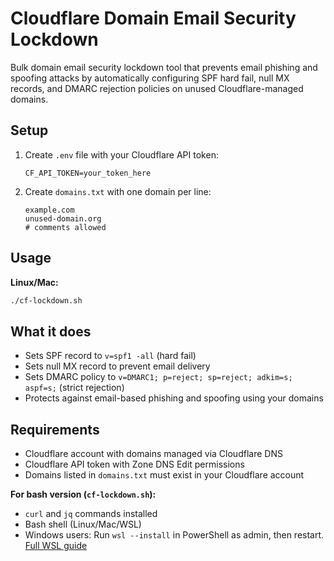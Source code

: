 # Cloudflare Domain Email Security Lockdown

Bulk domain email security lockdown tool that prevents email phishing and spoofing attacks by automatically configuring SPF hard fail, null MX records, and DMARC rejection policies on unused Cloudflare-managed domains.

## Setup

1. Create `.env` file with your Cloudflare API token:
   ```
   CF_API_TOKEN=your_token_here
   ```

2. Create `domains.txt` with one domain per line:
   ```
   example.com
   unused-domain.org
   # comments allowed
   ```

## Usage

**Linux/Mac:**
```bash
./cf-lockdown.sh
```

## What it does

- Sets SPF record to `v=spf1 -all` (hard fail)
- Sets null MX record to prevent email delivery  
- Sets DMARC policy to `v=DMARC1; p=reject; sp=reject; adkim=s; aspf=s;` (strict rejection)
- Protects against email-based phishing and spoofing using your domains

## Requirements

- Cloudflare account with domains managed via Cloudflare DNS
- Cloudflare API token with Zone DNS Edit permissions
- Domains listed in `domains.txt` must exist in your Cloudflare account

**For bash version (`cf-lockdown.sh`):**
- `curl` and `jq` commands installed
- Bash shell (Linux/Mac/WSL)
- Windows users: Run `wsl --install` in PowerShell as admin, then restart. [Full WSL guide](https://docs.microsoft.com/en-us/windows/wsl/install)